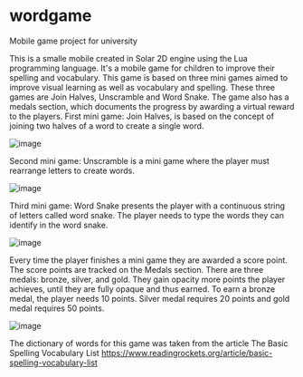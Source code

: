 # wordgame
Mobile game project for university

This is a smalle mobile created in Solar 2D engine using the Lua programming language. It's a mobile game for children to improve their spelling and vocabulary. This game is based on three mini games aimed to improve visual learning as well as vocabulary and spelling. These three games are Join Halves, Unscramble and Word Snake. 
The game also has a medals section, which documents the progress by awarding a virtual reward to the players. 
First mini game: Join Halves, is based on the concept of joining two halves of a word to create a single word. 

![image](https://github.com/Jumblii/wordgame/assets/41615708/a8d54791-6d39-4147-8f5d-5f55f80d2367)

Second mini game: Unscramble is a mini game where the player must rearrange letters to create words.

![image](https://github.com/Jumblii/wordgame/assets/41615708/a10b716a-4a3f-4f65-a471-e95716b6d1dc)

Third mini game: Word Snake presents the player with a continuous string of letters called word snake. The player needs to type the words they can identify in the word snake. 

![image](https://github.com/Jumblii/wordgame/assets/41615708/7072338a-50d7-4d1f-8ff8-e1569a08a2d2)

Every time the player finishes a mini game they are awarded a score point. The score points are tracked on the Medals section. There are three medals: bronze, silver, and gold. They gain opacity more points the player achieves, until they are fully opaque and thus earned. To earn a bronze medal, the player needs 10 points. Silver medal requires 20 points and gold medal requires 50 points. 

![image](https://github.com/Jumblii/wordgame/assets/41615708/a306fb81-9f37-43e6-9215-4873ff995f3a)

The dictionary of words for this game was taken from the article The Basic Spelling Vocabulary List https://www.readingrockets.org/article/basic-spelling-vocabulary-list
